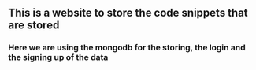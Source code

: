 ## This is a website to store the code snippets that are stored
### Here we are using the mongodb for the storing, the login and the signing up of the data
